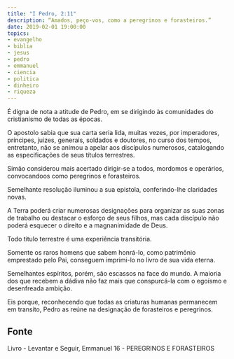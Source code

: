 ```yaml
---
title: "I Pedro, 2:11"
description: “Amados, peço-vos, como a peregrinos e forasteiros.”
date: 2019-02-01 19:00:00
topics: 
- evangelho
- biblia
- jesus
- pedro
- emmanuel
- ciencia
- politica
- dinheiro
- riqueza
---
```


É digna de nota a atitude de Pedro, em se dirigindo às comunidades do
cristianismo de todas as épocas.

O apostolo sabia que sua carta seria lida, muitas vezes, por imperadores,
príncipes, juizes, generais, soldados e doutores, no curso dos tempos,
entretanto, não se animou a apelar aos discípulos numerosos, catalogando as
especificações de seus títulos terrestres.

Simão considerou mais acertado dirigir-se a todos, mordomos e operários,
convocandoos como peregrinos e forasteiros.

Semelhante resolução iluminou a sua epistola, conferindo-lhe claridades novas.

A Terra poderá criar numerosas designações para organizar as suas zonas de
trabalho ou destacar o esforço de seus filhos, mas cada discípulo não poderá
esquecer o direito e a magnanimidade de Deus.

Todo titulo terrestre é uma experiência transitória.

Somente os raros homens que sabem honrá-lo, como patrimônio emprestado pelo Pai,
conseguem imprimi-lo no livro de sua vida eterna.

Semelhantes espíritos, porém, são escassos na face do mundo.  A maioria dos que
recebem a dádiva não faz mais que conspurcá-la com o egoísmo e desenfreada
ambição.

Eis porque, reconhecendo que todas as criaturas humanas permanecem em transito,
Pedro as reúne na designação de forasteiros e peregrinos.


## Fonte
Livro - Levantar e Seguir, Emmanuel
16 - PEREGRINOS E FORASTEIROS
